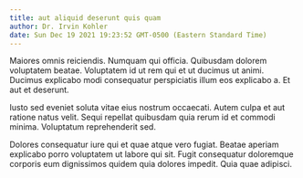 ```yaml
---
title: aut aliquid deserunt quis quam
author: Dr. Irvin Kohler
date: Sun Dec 19 2021 19:23:52 GMT-0500 (Eastern Standard Time)
---
```

Maiores omnis reiciendis. Numquam qui officia. Quibusdam dolorem voluptatem beatae. Voluptatem id ut rem qui et ut ducimus ut animi. Ducimus explicabo modi consequatur perspiciatis illum eos explicabo a. Et aut et deserunt.

 Iusto sed eveniet soluta vitae eius nostrum occaecati. Autem culpa et aut ratione natus velit. Sequi repellat quibusdam quia rerum id et commodi minima. Voluptatum reprehenderit sed.

 Dolores consequatur iure qui et quae atque vero fugiat. Beatae aperiam explicabo porro voluptatem ut labore qui sit. Fugit consequatur doloremque corporis eum dignissimos quidem quia dolores impedit. Quia quae adipisci.